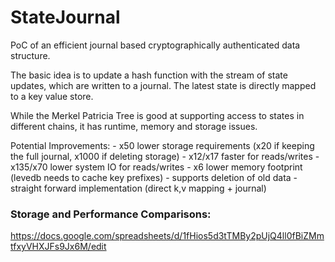 # StateJournal

PoC of an efficient journal based cryptographically authenticated data structure.

The basic idea is to update a hash function with the stream of state updates,
which are written to a journal. The latest state is directly mapped to a key value store.

While the Merkel Patricia Tree is good at supporting access to states in different chains,
it has runtime, memory and storage issues.

Potential Improvements:
    - x50 lower storage requirements (x20 if keeping the full journal, x1000 if deleting storage)
    - x12/x17 faster for reads/writes
    - x135/x70 lower system IO for reads/writes
    - x6 lower memory footprint (levedb needs to cache key prefixes)
    - supports deletion of old data
    - straight forward implementation (direct k,v mapping + journal)


### Storage and Performance Comparisons:

https://docs.google.com/spreadsheets/d/1fHios5d3tTMBy2pUjQ4ll0fBiZMmtfxyVHXJFs9Jx6M/edit
